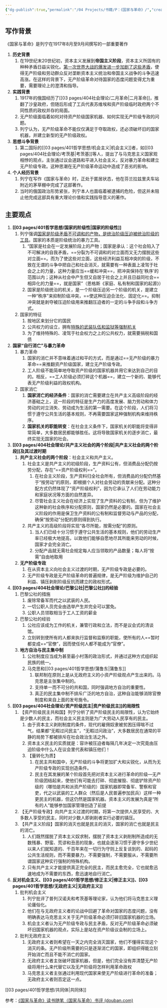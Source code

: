 ```yaml
---
{"dg-publish":true,"permalink":"/04 Projects/书籍/P：《国家与革命》/","created":"2024-06-08T15:39:43.000+08:00","updated":"2025-03-02T19:50:31.745+08:00"}
---
```


## 写作背景

《国家与革命》是列宁在1917年8月至9月间撰写的一部重要著作
1. **历史背景**  
	1. 在19世纪末20世纪初，资本主义发展到**帝国主义阶段**，资本主义所固有的种种矛盾日益尖锐化。<u>第一次世界大战的爆发进一步加剧了这些矛盾</u>，使得无产阶级和劳动群众反对垄断资本主义统治和帝国主义战争的斗争迅速高涨。在这样的背景下，无产阶级革命对待国家的态度问题变得尤为重要，需要理论上的澄清和指导。
2. **实践背景**  
	1. 1917年的俄国经历了[[03 pages/404社会理论/二月革命\|二月革命]]，推翻了沙皇政府，但随后形成了工兵代表苏维埃和资产阶级临时政府两个不同性质的政权并存的局面。
	2. 无产阶级面临着如何对待资产阶级国家机器、如何实现无产阶级专政的问题。
	3. 列宁认为，无产阶级革命不能仅仅满足于夺取政权，还必须破坏旧的国家机器，并建立新型的无产阶级政权。
3. **思想斗争背景**  
	1. 第二国际的[[03 pages/401哲学思想/机会主义\|机会主义]]者，如[[03 pages/404社会理论/考茨基\|考茨基]]等人，提出了与马克思主义国家观相悖的观点，主张通过议会道路和平进入社会主义，反对暴力革命和建立无产阶级专政。这种思潮在无产阶级革命运动中造成了恶劣的影响。
4. **个人经历背景** 
	1. 列宁在写作《国家与革命》时，正处于匿居状态，他在芬兰拉兹里夫车站附近的茅草棚中完成了这部著作。
	2. 当时的俄国政治形势紧张，列宁本人也面临着被逮捕的危险，但这并未阻止他完成这部具有重大理论价值和实践指导意义的著作。


## 主要观点

1. **[[03 pages/401哲学思想/国家的阶级性\|国家的阶级性]]**  
	1. 列宁强调<u>国家是阶级矛盾不可调和的产物，是统治阶级压迫被统治阶级的工具</u>。国家的本质是阶级统治的暴力工具。
		1. “国家是社会在一定发展阶段上的产物；国家是承认：这个社会陷入了不可解决的自我矛盾，==分裂为不可调和的对立面而又无力摆脱这些对立面==。而为了使这些对立面，这些经济利益互相冲突的阶级，不致在无谓的斗争中把自己和社会消灭，就需要有一种表面上凌驾于社会之上的力量，这种力量应当==缓和冲突==，把冲突保持在‘秩序’的范围以内；这种从社会中产生但又自居于社会之上并且日益同社会==相异化的力量==，就是国家”（恩格斯《家庭、私有制和国家的起源》）
		2. 国家是阶级统治的机关，是一个阶级压迫另一个阶级的机关，是建立一种“秩序”来抑制阶级冲突，==使这种压迫合法化、固定化==。抑制冲突就是剥夺被压迫阶级用来推翻压迫者的一定的斗争手段和斗争方式。
	2. 国家的特征
		1. 按地区来划分它的国民
		2. 公共权力的设立，拥有<u>特殊的武装队伍和监狱等强制机关</u>
		3. 为了维持特殊的、凌驾于社会权力之上的公共权力，就需要捐税和国债
2. **国家“自行消亡”与暴力革命**
	1. 暴力革命
		1. 国家的消亡并不意味着通过和平的方式，而是通过==无产阶级的暴力革命==来推翻资产阶级国家，建立无产阶级专政。
		2. 工人阶级不能简单地夺取资产阶级的国家机器并用它来达到自己的目的。相反，==工人阶级必须打碎这个机器==，建立一个新的、能够代表无产阶级利益的政权机构。
	2. 国家消亡
		1. **国家消亡的经济条件**：国家的消亡需要建立在共产主义高级阶段的经济基础之上，这一阶段的特征是生产力的高度发展、脑力劳动和体力劳动的对立消失、劳动成为生活的第一需要。在这个阶段，人们将习惯于遵守公共生活的基本规则，不再需要国家这种强制机构来维持秩序。
		2. **国家机关的职能转变**：在社会主义条件下，国家机关的职能将变得非常简单，大多数居民都能够胜任。这将导致国家机关的逐步消亡，最终实现无国家的社会。
3. **[[03 pages/404社会理论/共产主义社会的两个阶段\|共产主义社会的两个阶段]]及其过渡时期**  
	1. **共产主义社会的两个阶段**：社会主义和共产主义。
		1. 社会主义是共产主义的初级阶段，生产资料公有，但消费品分配仍按劳分配，存在“==资产阶级权利==”。
			1. 在社会主义阶段，生产资料归全社会所有，但消费品的分配仍然基于“按劳动”的原则，即根据个人对社会劳动的贡献来分配。这种分配方式仍然体现了“资产阶级权利”，因为它承认了人们在劳动能力和家庭状况等方面的自然差异。
			2. 尽管社会主义社会在经济上实现了生产资料的公有制，但为了维护这种新的社会秩序和分配原则，国家仍然是必要的。国家在社会主义阶段的作用是保卫生产资料的公有制和监督劳动与产品的分配，确保“按劳动”分配的原则得到执行。
		2. 共产主义的高级阶段将实现“各尽所能，按需分配”的原则。
			1. 当人们已经十分习惯于遵守公共生活的基本规则，他们的劳动生产率已经极大地提高，以致他们能够自愿地尽其所能来劳动的时候，国家才会完全消亡。
			2. 分配产品就无需社会规定每人应当领取的产品数量；每人将“按需”自由地取用
	2. **无产阶级专政**  
		1. 在从资本主义向社会主义过渡的时期，无产阶级专政是必要的。
		2. 无产阶级专政是无产阶级革命的普遍规律，是无产阶级为维护自己的利益、镇压剥削阶级反抗而建立的政权形式。
4. **[[03 pages/404社会理论/巴黎公社\|巴黎公社]]的经验**  
	1. 巴黎公社的措施
		1. 废除常备军而代之以武装的人民。
		2. 一切公职人员完全由选举产生并完全可以罢免。
		3. 公职人员领取相当于工人工资的薪金
	2. 巴黎公社的经验
		1. 公社应该成为工作的机关，兼管行政和立法，而不是议会式的清谈馆。
		2. 立刻转到使所有的人都来执行监督和监察的职能，使所有的人==暂时都变成==“官僚”，因而使任何人都不能成为“官僚”。
	3. **地方自治与民主集中制**
		1. 公社制度应当成为甚至最小村落的政治形式，并通过这种方式组织起民族的统一。
		2. 马克思和[[03 pages/401哲学思想/蒲鲁东\|蒲鲁东]]
			1. 联邦制在原则上是从无政府主义的小资产阶级观点产生出来的。马克思是主张集中制的。
			2. 支持单一而不可分的共和国，同时强调地方自治的重要性。
			3. 真正的民主集中制不排斥广泛的地方自治，这种自治能够消除官僚制度和来自上面的发号施令。
5. **[[03 pages/404社会理论/资产阶级民主\|资产阶级民主]]的局限性**
	1. 【资产阶级民主共和国】列宁分析了资产阶级民主的局限性，认为它始终是少数人的民主，而社会主义民主则是为广大劳动人民享有的民主。
		1. 由于资本主义剥削制度的条件，现代的雇佣奴隶被贫困压得喘不过气，结果都“无暇过问民主”，“无暇过问政治”，大多数居民在通常的平静的局势下都被排斥在社会政治生活之外。
		2. 资本主义民主的实质就是：容许被压迫者每隔几年决定一次究竟由压迫阶级中什么人在议会里代表和镇压他们！
		3. 【量转化为质】
			1. 在民主共和国中，无产阶级的斗争将更加扩大和尖锐化，从而为无产阶级专政的实现创造条件。
			2. 民主在其发展的某个阶段首先把对资本主义进行革命的阶级—无产阶级团结起来，使他们有可能去打碎、彻底摧毁、彻底铲除资产阶级的（哪怕是共和派资产阶级的）国家机器即常备军、警察和官吏，代之以武装的工人群众（然后是人民普遍参加民兵）这样一种更民主的机器，但这仍然是国家机器。资本主义的发展为真是“所有的人”能够参加国家管理创造了前提
	2. 【无产阶级专政】向共产主义过渡的时期，将第一次提供人民享受的、大多数人享受的民主，同时对少数人即剥削者实行必要的镇压。
	3. 【共产主义阶段】国家的消灭也就是民主的消灭，国家的消亡也就是民主的消亡。
		1. 人们既然摆脱了资本主义奴求制，摆脱了资本主义剥削制所造成的无数残暴、野蛮、荒谬和丑恶的现象，也就会逐渐习惯于遵守多少世纪以来人们就知道的、千百年来在一切行为守则上反复谈到的、起码的公共生活规则，而不需要暴力，不需要强制，不需要服从，不需要所谓国家这种实行强制的特殊机构。
		2. 只有共产主义才能提供真正完全的民主，而民主愈完全，它也就愈迅速地成为不需要的东西，愈迅速地自行消亡。
6. **反对机会主义、[[03 pages/401哲学思想/修正主义\|修正主义]]、[[03 pages/401哲学思想/无政府主义\|无政府主义]]**  
	1. 批判机会主义
		1. 列宁批评了普列汉诺夫和考茨基等理论家，认为他们将马克思主义理论庸俗化。
		2. 他们在与无政府主义者的论战中回避了革命对国家的态度问题，没有明确表达马克思主义关于无产阶级革命必须打碎旧国家机器的立场。
		3. 机会主义者认为无产阶级专政与民主矛盾，反对无产阶级革命必须破坏旧国家机器的观点，实际上是站在资产阶级议会制的立场上。
	2. 批判无政府主义
		1. 无政府主义者则希望在一天之内完全消灭国家，他们不懂得实现这个消灭的条。无产阶级所需要的只是逐渐消亡的国家，即组织得能立刻开始消亡而且不能不消亡的国家。
		2. 无政府主义者主张破坏国家机器，但是，他们完全没有弄清楚无产阶级将用什么来代替它以及无产阶级将怎样利用革命政权
		3. 马克思主义者主张通过利用现代国家来使无产阶级进行革命的准备；无政府主义者则否定这一点。


[[03 pages/401哲学思想/共同体\|共同体]]

参考：[《国家与革命》读书随笔（国家与革命）书评 (douban.com)](https://book.douban.com/review/14956748/)